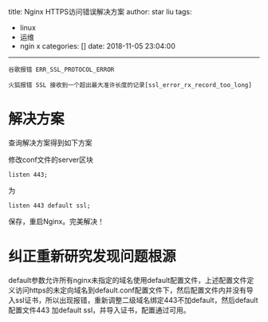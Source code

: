 title: Nginx HTTPS访问错误解决方案
author: star liu
tags:
  - linux
  - 运维
  - ngin x
categories: []
date: 2018-11-05 23:04:00
---
`谷歌报错 ERR_SSL_PROTOCOL_ERROR`

`火狐报错 SSL 接收到一个超出最大准许长度的记录[ssl_error_rx_record_too_long]`
<!-- more -->

# 解决方案
查询解决方案得到如下方案

修改conf文件的server区块
```
listen 443; 
```
为
```
listen 443 default ssl;
```
保存，重启Nginx。完美解决！

#  纠正重新研究发现问题根源

default参数允许所有nginx未指定的域名使用default配置文件，上述配置文件定义访问https的未定向域名到default.conf配置文件下，然后配置文件内并没有导入ssl证书，所以出现报错，重新调整二级域名绑定443不加default，然后default配置文件443 加default ssl，并导入证书，配置通过可用。